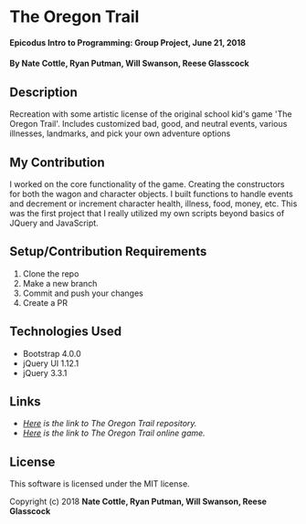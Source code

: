 # The Oregon Trail

#### Epicodus Intro to Programming: Group Project, June 21, 2018

#### By Nate Cottle, Ryan Putman, Will Swanson, Reese Glasscock

## Description

Recreation with some artistic license of the original school kid's game 'The Oregon Trail'. Includes customized bad, good, and neutral events, various illnesses, landmarks, and pick your own adventure options

## My Contribution

I worked on the core functionality of the game. Creating the constructors for both the wagon and character objects. I built functions to handle events and decrement or increment character health, illness, food, money, etc. This was the first project that I really utilized my own scripts beyond basics of JQuery and JavaScript.


## Setup/Contribution Requirements

1. Clone the repo
1. Make a new branch
1. Commit and push your changes
1. Create a PR

## Technologies Used

* Bootstrap 4.0.0
* jQuery UI 1.12.1
* jQuery 3.3.1

## Links

* _[Here](https://github.com/n8cotoa/oregon-trail) is the link to The Oregon Trail repository._
* _[Here](https://n8cotoa.github.io/oregon-trail) is the link to The Oregon Trail online game._

## License

This software is licensed under the MIT license.

Copyright (c) 2018 **Nate Cottle, Ryan Putman, Will Swanson, Reese Glasscock**
